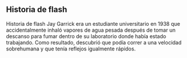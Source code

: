 ## Historia de flash

Historia de flash Jay Garrick era un estudiante universitario en 1938 
que accidentalmente inhaló vapores de agua pesada después de tomar un 
descanso para fumar dentro de su laboratorio donde había estado trabajando. 
Como resultado, descubrió que podía correr a una velocidad sobrehumana y que
tenía reflejos igualmente rápidos.
